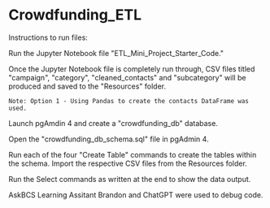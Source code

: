 # Crowdfunding_ETL

Instructions to run files:

Run the Jupyter Notebook file "ETL_Mini_Project_Starter_Code."

Once the Jupyter Notebook file is completely run through, CSV files titled "campaign", "category", "cleaned_contacts" and "subcategory" will be produced and saved to the "Resources" folder.

    Note: Option 1 - Using Pandas to create the contacts DataFrame was used.

Launch pgAmdin 4 and create a "crowdfunding_db" database.

Open the "crowdfunding_db_schema.sql" file in pgAdmin 4.

Run each of the four "Create Table" commands to create the tables within the schema. Import the respective CSV files from the Resources folder. 

Run the Select commands as written at the end to show the data output.

AskBCS Learning Assitant Brandon and ChatGPT were used to debug code.
